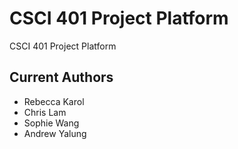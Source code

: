 # CSCI 401 Project Platform 
CSCI 401 Project Platform

## Current Authors
- Rebecca Karol
- Chris Lam
- Sophie Wang
- Andrew Yalung
